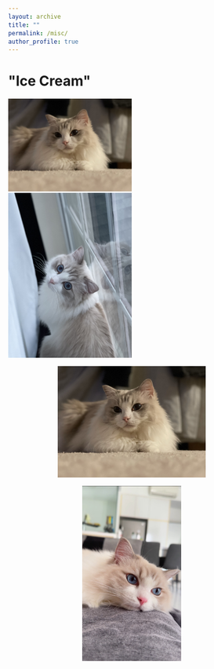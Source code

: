 ```yaml
---
layout: archive
title: ""
permalink: /misc/
author_profile: true
---
```



# "Ice Cream"

<p float="left">
  <img src="/images/misc/cat1.jpg" width="50%" />
  <img src="/images/misc/cat4.jpg" width="50%" />
</p>

<p align="center">
  <img src="/images/misc/cat1.jpg" width="60%">
</p>

<p align="center">
  <img src="/images/misc/cat3.JPG" width="40%">
</p>

